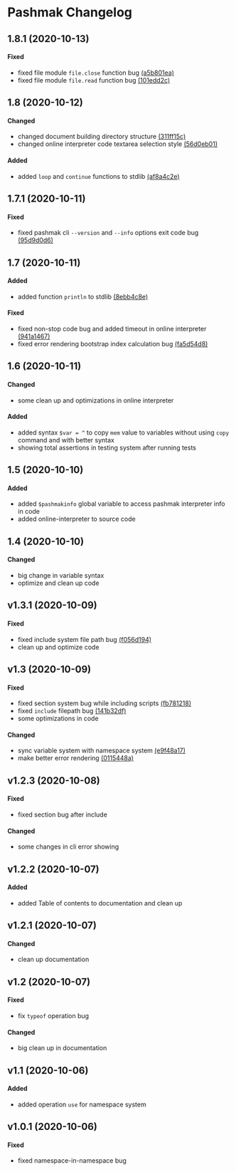 # Pashmak Changelog

## 1.8.1 (2020-10-13)

#### Fixed
- fixed file module `file.close` function bug [(a5b801ea)](https://github.com/parsampsh/pashmak/commit/a5b801ea8e8c27ab471a098d425c2996efda1740)
- fixed file module `file.read` function bug [(101edd2c)](https://github.com/parsampsh/pashmak/commit/101edd2c39404b11550c4390268cc9bc1502b520)

## 1.8 (2020-10-12)

#### Changed
- changed document building directory structure [(311ff15c)](https://github.com/parsampsh/pashmak/commit/311ff15cada48af17dd869bcd5d0d6ef013a12d0)
- changed online interpreter code textarea selection style [(56d0eb01)](https://github.com/parsampsh/pashmak/commit/56d0eb01f18e694ffe47d1b43540b7ded009397c)

#### Added
- added `loop` and `continue` functions to stdlib [(af8a4c2e)](https://github.com/parsampsh/pashmak/commit/af8a4c2e6367ffe56d1970b21f79315d403ddce0)

## 1.7.1 (2020-10-11)

#### Fixed
- fixed pashmak cli `--version` and `--info` options exit code bug [(95d9d0d6)](https://github.com/parsampsh/pashmak/commit/95d9d0d6c3a51b54a5a587fb73a1b2134423e715)

## 1.7 (2020-10-11)

#### Added
- added function `println` to stdlib [(8ebb4c8e)](https://github.com/parsampsh/pashmak/commit/8ebb4c8e31692d0e74e0d1b25ab4ead77db6d70c)

#### Fixed
- fixed non-stop code bug and added timeout in online interpreter [(941a1467)](https://github.com/parsampsh/pashmak/commit/941a1467c3c21bc124a72018e0ea355e751ab903)
- fixed error rendering bootstrap index calculation bug [(fa5d54d8)](https://github.com/parsampsh/pashmak/commit/fa5d54d8f4ac662253cd918ef9d9f039d66758c9)

## 1.6 (2020-10-11)

#### Changed
- some clean up and optimizations in online interpreter

#### Added
- added syntax `$var = ^` to copy `mem` value to variables without using `copy` command and with better syntax
- showing total assertions in testing system after running tests

## 1.5 (2020-10-10)

#### Added
- added `$pashmakinfo` global variable to access pashmak interpreter info in code
- added online-interpreter to source code

## 1.4 (2020-10-10)

#### Changed
- big change in variable syntax
- optimize and clean up code

## v1.3.1 (2020-10-09)

#### Fixed
- fixed include system file path bug [(f056d194)](https://github.com/parsampsh/pashmak/commit/f056d19451adf32e13ab80901de7114166499cc8)
- clean up and optimize code

## v1.3 (2020-10-09)

#### Fixed
- fixed section system bug while including scripts [(fb781218)](https://github.com/parsampsh/pashmak/commit/fb7812187c063654bd0e4aab27de978b6151867b)
- fixed `include` filepath bug [(141b32df)](https://github.com/parsampsh/pashmak/commit/141b32dfccb42558b4ad8ce6d25612e90c6a5681)
- some optimizations in code

#### Changed
- sync variable system with namespace system [(e9f48a17)](https://github.com/parsampsh/pashmak/commit/e9f48a17646873d3ccaa574e6bf11911908ea3c6)
- make better error rendering [(0115448a)](https://github.com/parsampsh/pashmak/commit/0115448a95b02621d2e51009e41a18b268bd7729)

## v1.2.3 (2020-10-08)

#### Fixed
- fixed section bug after include

#### Changed
- some changes in cli error showing

## v1.2.2 (2020-10-07)

#### Added
- added Table of contents to documentation and clean up

## v1.2.1 (2020-10-07)

#### Changed
- clean up documentation

## v1.2 (2020-10-07)

#### Fixed
- fix `typeof` operation bug

#### Changed
- big clean up in documentation

## v1.1 (2020-10-06)

#### Added
- added operation `use` for namespace system

## v1.0.1 (2020-10-06)

#### Fixed
- fixed namespace-in-namespace bug
